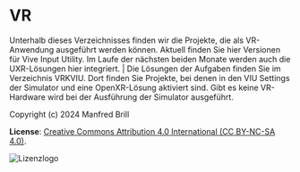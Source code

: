 # VR

Unterhalb dieses Verzeichnisses finden wir die Projekte, die als VR-Anwendung
ausgeführt werden können. Aktuell finden Sie hier Versionen für Vive Input Utility.
Im Laufe der nächsten beiden Monate werden auch die UXR-Lösungen hier integriert.
                   |
Die Lösungen der Aufgaben finden Sie im Verzeichnis VRKVIU. Dort finden Sie Projekte,
bei denen in den VIU Settings der Simulator und eine OpenXR-Lösung aktiviert sind.
Gibt es keine VR-Hardware wird bei der Ausführung der Simulator ausgeführt.


Copyright (c) 2024 Manfred Brill

**License**: [Creative Commons Attribution 4.0 International (CC BY-NC-SA 4.0)](https://creativecommons.org/licenses/by-nc-sa/4.0/).  

![Lizenzlogo](https://licensebuttons.net/l/by-nc-sa/3.0/de/88x31.png)
